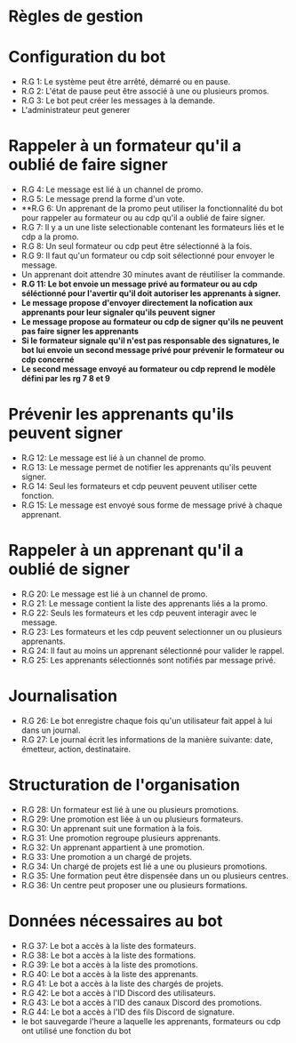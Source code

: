 # Règles de gestion
# Configuration du bot
- R.G 1: Le système peut être arrêté, démarré ou en pause.
- R.G 2: L'état de pause peut être associé à une ou plusieurs promos.
- R.G 3: Le bot peut créer les messages à la demande.
- L'administrateur peut generer
# Rappeler à un formateur qu'il a oublié de faire signer
- R.G 4: Le message est lié à un channel de promo.
- R.G 5: Le message prend la forme d'un vote.
- **R.G 6: Un apprenant de la promo peut utiliser la fonctionnalité du bot pour rappeler au formateur ou au cdp qu'il a oublié de faire signer.
- R.G 7: Il y a un une liste selectionable contenant les formateurs liés et le cdp a la promo.
- R.G 8: Un seul formateur ou cdp peut être sélectionné à la fois.
- R.G 9: Il faut qu'un formateur ou cdp soit sélectionné pour envoyer le message.
- Un apprenant doit attendre 30 minutes avant de réutiliser la commande.
- **R.G 11: Le bot envoie un message privé au formateur ou au cdp séléctionné pour l'avertir qu'il doit autoriser les apprenants à signer.**
- **Le message propose d'envoyer directement la nofication aux apprenants pour leur signaler qu'ils peuvent signer**
- **Le message propose au formateur ou cdp de signer qu'ils ne peuvent pas faire signer les apprenants**
- **Si le formateur signale qu'il n'est pas responsable des signatures, le bot lui envoie un second message privé pour prévenir le formateur ou cdp concerné**
- **Le second message envoyé au formateur ou cdp reprend le modèle défini par les rg 7 8 et 9**
# Prévenir les apprenants qu'ils peuvent signer
- R.G 12: Le message est lié à un channel de promo.
- R.G 13: Le message permet de notifier les apprenants qu'ils peuvent signer.
- R.G 14: Seul les formateurs et cdp peuvent peuvent utiliser cette fonction.
- R.G 15: Le message est envoyé sous forme de message privé à chaque apprenant.
# Rappeler à un apprenant qu'il a oublié de signer
- R.G 20: Le message est lié à un channel de promo.
- R.G 21: Le message contient la liste des apprenants liés a la promo.
- R.G 22: Seuls les formateurs et les cdp peuvent interagir avec le message.
- R.G 23: Les formateurs et les cdp peuvent selectionner un ou plusieurs apprenants.
- R.G 24: Il faut au moins un apprenant sélectionné pour valider le rappel.
- R.G 25: Les apprenants sélectionnés sont notifiés par message privé.
# Journalisation
- R.G 26: Le bot enregistre chaque fois qu'un utilisateur fait appel à lui dans un journal.
- R.G 27: Le journal écrit les informations de la manière suivante: date, émetteur, action, destinataire.
# Structuration de l'organisation
- R.G 28: Un formateur est lié à une ou plusieurs promotions.
- R.G 29: Une promotion est liée à un ou plusieurs formateurs.
- R.G 30: Un apprenant suit une formation à la fois.
- R.G 31: Une promotion regroupe plusieurs apprenants.
- R.G 32: Un apprenant appartient à une promotion.
- R.G 33: Une promotion a un chargé de projets.
- R.G 34: Un chargé de projets est lié a une ou plusieurs promotions.
- R.G 35: Une formation peut être dispensée dans un ou plusieurs centres.
- R.G 36: Un centre peut proposer une ou plusieurs formations.
# Données nécessaires au bot
- R.G 37: Le bot a accès à la liste des formateurs.
- R.G 38: Le bot a accès à la liste des formations.
- R.G 39: Le bot a accès à la liste des promotions.
- R.G 40: Le bot a accès à la liste des apprenants.
- R.G 41: Le bot a accès à la liste des chargés de projets.
- R.G 42: Le bot a accès à l'ID Discord des utilisateurs.
- R.G 43: Le bot a accès à l'ID des canaux Discord des promotions.
- R.G 44: Le bot a accès à l'ID des fils Discord de signature.
- le bot sauvegarde l'heure a laquelle les apprenants, formateurs ou cdp ont utilisé une fonction du bot